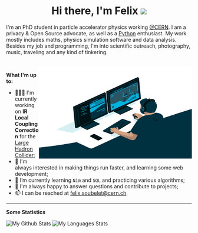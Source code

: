 <h1 align="center">Hi there, I'm Felix <img src="https://media.giphy.com/media/hvRJCLFzcasrR4ia7z/giphy.gif" height="32" /></h1>

I'm an PhD student in particle accelerator physics working [@CERN][cern].
I am a privacy & Open Source advocate, as well as a [Python][python] enthusiast.
My work mostly includes maths, physics simulation software and data analysis.
Besides my job and programming, I'm into scientific outreach, photography, music, traveling and any kind of tinkering.

<br>

<!-- A Little About Me -->
<img align="right" alt="Code GIF" src="https://github.com/fsoubelet/fsoubelet/blob/master/code.gif?raw=true" width="415" height="250" />

<strong>What I'm up to:</strong>
- 👨🏽‍💻 I'm currently working on **IR Local Coupling Correction** for the [Large Hadron Collider][lhc];
- 🏃‍ I'm always interested in making things run faster, and learning some web development;
- 🌱 I’m currently learning `Nim` and `SQL` and practicing various algorithms;
- 💬 I'm always happy to answer questions and contribute to projects;
- 📫 I can be reached at felix.soubelet@cern.ch.

---
<!-- My GitHub Stats ❤️ -->
<strong>Some Statistics</strong>
<p align="left">
<img src="https://github-readme-stats.vercel.app/api?username=fsoubelet&show_icons=true?count_private=true&hide=stars" alt="My Github Stats" height="165"/>&nbsp;<img src="https://github-readme-stats.vercel.app/api/top-langs/?username=fsoubelet&layout=compact" alt="My Languages Stats" height="165">
</p>


[cern]: https://home.cern/
[lhc]: https://home.cern/science/accelerators/large-hadron-collider
[python]: https://www.python.org/